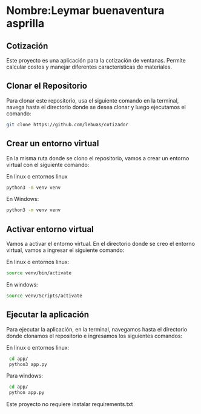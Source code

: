 # Nombre:Leymar buenaventura asprilla 

## Cotización

Este proyecto es una aplicación para la cotización de ventanas. Permite calcular costos y manejar diferentes características de materiales.

## Clonar el Repositorio

Para clonar este repositorio, usa el siguiente comando en la terminal, navega hasta el directorio donde se desea clonar y luego ejecutamos el comando:

```bash
git clone https://github.com/lebuas/cotizador
```
## Crear un entorno virtual
En la misma ruta donde se clono el repositorio, vamos a crear un entorno virtual con el siguiente comando:

En linux o entornos linux
```bash
python3 -m venv venv
```
En Windows:
```bash
python3 -m venv venv
```
## Activar entorno virtual
Vamos a activar el entorno virtual. En  el directorio donde se creo el entorno virtual, vamos a ingresar el siguiente comando:

En linux o entornos linux:
```bash
source venv/bin/activate
```
En windows:
```bash
source venv/Scripts/activate
```

## Ejecutar la aplicación
Para ejecutar la aplicación, en la terminal, navegamos hasta el  directorio donde clonamos el repositorio e ingresamos los siguientes comandos:

En linux o entornos linux:
```bash
 cd app/
 python3 app.py
```

Para windows:
```bash
 cd app/
 python app.py
```

Este proyecto no requiere instalar requirements.txt
